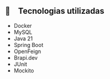 ## :rocket: Tecnologias utilizadas

* Docker
* MySQL
* Java 21
* Spring Boot
* OpenFeign
* Brapi.dev
* JUnit
* Mockito
